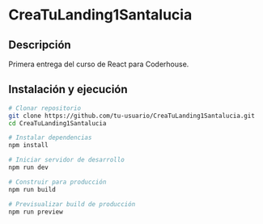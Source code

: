 # CreaTuLanding1Santalucia

## Descripción

Primera entrega del curso de React para Coderhouse.

## Instalación y ejecución

```bash
# Clonar repositorio
git clone https://github.com/tu-usuario/CreaTuLanding1Santalucia.git
cd CreaTuLanding1Santalucia

# Instalar dependencias
npm install

# Iniciar servidor de desarrollo
npm run dev

# Construir para producción
npm run build

# Previsualizar build de producción
npm run preview
```
